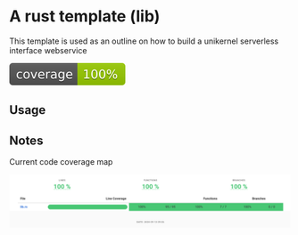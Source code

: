 # A rust template (lib) 

This template is used as an outline on how to build a unikernel serverless interface webservice

![Badges](assets/flat.svg)


## Usage

## Notes


Current code coverage map

![Code Coverage](assets/code-coverage.png)
